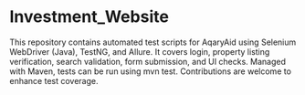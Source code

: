 # Investment_Website
This repository contains automated test scripts for AqaryAid using Selenium WebDriver (Java), TestNG, and Allure. It covers login, property listing verification, search validation, form submission, and UI checks. Managed with Maven, tests can be run using mvn test. Contributions are welcome to enhance test coverage. 
